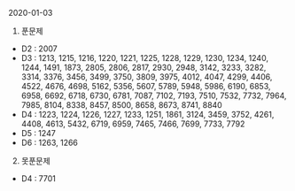 2020-01-03

1. 푼문제
 - D2 : 2007 
 - D3 : 1213, 1215, 1216, 1220, 1221, 1225, 1228, 1229, 1230, 1234, 1240, 1244, 1491, 1873, 2805, 2806, 2817, 2930, 2948, 3142, 3233, 3282, 3314, 3376, 3456, 3499, 3750, 3809, 3975, 4012, 4047, 4299, 4406, 4522, 4676, 4698, 5162, 5356, 5607, 5789, 5948, 5986, 6190, 6853, 6958, 6692, 6718, 6730, 6781, 7087, 7102, 7193, 7510, 7532, 7732, 7964, 7985, 8104, 8338, 8457, 8500, 8658, 8673, 8741, 8840
 - D4 : 1223, 1224, 1226, 1227, 1233, 1251, 1861, 3124, 3459, 3752, 4261, 4408, 4613, 5432, 6719, 6959, 7465, 7466, 7699, 7733, 7792
 - D5 : 1247
 - D6 : 1263, 1266
2. 못푼문제 
 - D4 : 7701

